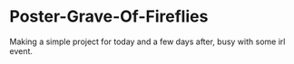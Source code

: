 # Poster-Grave-Of-Fireflies
Making a simple project for today and a few days after, busy with some irl event.
